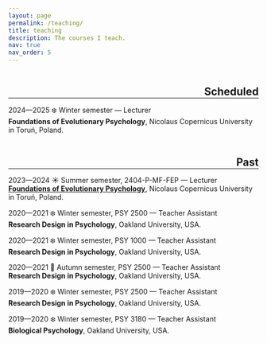 ```yaml
---
layout: page
permalink: /teaching/
title: teaching
description: The courses I teach. 
nav: true
nav_order: 5
---
```


<h2 class="category" style="float:right; color: var(--global-divider-color); margin-bottom: 0;">Scheduled</h2>
<hr style="clear:both; color:grey;">

2024—2025 ❄️ Winter semester — Lecturer<br />
<b>Foundations of Evolutionary Psychology</b>, Nicolaus Copernicus University in Toruń, Poland.

<h2 class="category" style="float:right; color: var(--global-divider-color); margin-bottom: 0;">Past</h2>
<hr style="clear:both; color:grey;">

2023—2024 ☀️ Summer semester, 2404-P-MF-FEP — Lecturer<br />
<a href="https://usosweb.umk.pl/kontroler.php?_action=katalog2%2Fprzedmioty%2FpokazPrzedmiot&prz_kod=2404-P-MF-FEP&callback=g_23bbd5bb&lang=en"><b>Foundations of Evolutionary Psychology</b></a>, Nicolaus Copernicus University in Toruń, Poland.

2020—2021 ❄️ Winter semester, PSY 2500 — Teacher Assistant<br />
<b>Research Design in Psychology</b>, Oakland University, USA.

2020—2021 ❄️ Winter semester, PSY 1000 — Teacher Assistant<br />
<b>Research Design in Psychology</b>, Oakland University, USA.

2020—2021 🍂 Autumn semester, PSY 2500 — Teacher Assistant<br />
<b>Research Design in Psychology</b>, Oakland University, USA.

2019—2020 ❄️ Winter semester, PSY 2500 — Teacher Assistant<br />
<b>Research Design in Psychology</b>, Oakland University, USA.

2019—2020 ❄️ Winter semester, PSY 3180 — Teacher Assistant<br />
<b>Biological Psychology</b>, Oakland University, USA.

